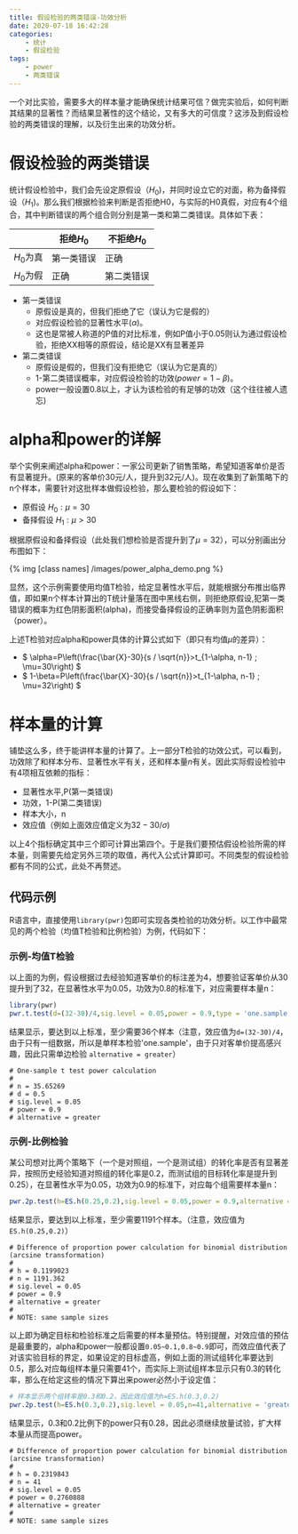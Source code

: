 ```yaml
---
title: 假设检验的两类错误-功效分析
date: 2020-07-18 16:42:28
categories: 
	- 统计
	- 假设检验
tags:
	- power
	- 两类错误
---
```


一个对比实验，需要多大的样本量才能确保统计结果可信？做完实验后，如何判断其结果的显著性？而结果显著性的这个结论，又有多大的可信度？这涉及到假设检验的两类错误的理解，以及衍生出来的功效分析。

# 假设检验的两类错误
统计假设检验中，我们会先设定原假设（$H_0$)，并同时设立它的对面，称为备择假设（$H_1$)。那么我们根据检验来判断是否拒绝H0，与实际的H0真假，对应有4个组合，其中判断错误的两个组合则分别是第一类和第二类错误。具体如下表：

|           | 拒绝$H_0$   | 不拒绝$H_0$ |
| --------- | ---------- | ---------- |
| $H_0$为真 | 第一类错误 | 正确     |
| $H_0$为假 | 正确     | 第二类错误 |


- 第一类错误
	- 原假设是真的，但我们拒绝了它（误认为它是假的）
	- 对应假设检验的显著性水平($\alpha$)。
	- 这也是常被人称道的P值的对比标准，例如P值小于0.05则认为通过假设检验，拒绝XX相等的原假设，结论是XX有显著差异
- 第二类错误
	- 原假设是假的，但我们没有拒绝它（误认为它是真的）
    - 1-第二类错误概率，对应假设检验的功效($power=1-\beta$)。
	- power一般设置0.8以上，才认为该检验的有足够的功效（这个往往被人遗忘)

# alpha和power的详解 
举个实例来阐述alpha和power：一家公司更新了销售策略，希望知道客单价是否有显著提升。(原来的客单价30元/人，提升到32元/人)。现在收集到了新策略下的n个样本，需要针对这批样本做假设检验，那么要检验的假设如下：
- 原假设 $H_{0}:\mu=30$
- 备择假设 $H_{1}: \mu>30$


根据原假设和备择假设（此处我们想检验是否提升到了$\mu=32$），可以分别画出分布图如下：

 {% img [class names] /images/power_alpha_demo.png %}

显然，这个示例需要使用均值T检验，给定显著性水平后，就能根据分布推出临界值，即如果n个样本计算出的T统计量落在图中黑线右侧，则拒绝原假设,犯第一类错误的概率为红色阴影面积(alpha)，而接受备择假设的正确率则为蓝色阴影面积（power）。

上述T检验对应alpha和power具体的计算公式如下（即只有均值$\mu$的差异）：
- $ \alpha=P\left(\frac{\bar{X}-30}{s / \sqrt{n}}>t_{1-\alpha, n-1} ; \mu=30\right) $
- $ 1-\beta=P\left(\frac{\bar{X}-30}{s / \sqrt{n}}>t_{1-\alpha, n-1} ; \mu=32\right) $

# 样本量的计算
铺垫这么多，终于能讲样本量的计算了。上一部分T检验的功效公式，可以看到，功效除了和样本分布、显著性水平有关，还和样本量$n$有关。因此实际假设检验中有4项相互依赖的指标：
- 显著性水平,P(第一类错误)
- 功效，1-P(第二类错误)
- 样本大小，n
- 效应值（例如上面效应值定义为$32-30/\sigma$)

以上4个指标确定其中三个即可计算出第四个。于是我们要预估假设检验所需的样本量，则需要先给定另外三项的取值，再代入公式计算即可。不同类型的假设检验都有不同的公式，此处不再赘述。

## 代码示例

R语言中，直接使用`library(pwr)`包即可实现各类检验的功效分析。以工作中最常见的两个检验（均值T检验和比例检验）为例，代码如下：

### 示例-均值T检验
以上面的为例，假设根据过去经验知道客单价的标注差为4，想要验证客单价从30提升到了32，在显著性水平为0.05，功效为0.8的标准下，对应需要样本量n：

```R
library(pwr)
pwr.t.test(d=(32-30)/4,sig.level = 0.05,power = 0.9,type = 'one.sample',,alternative = 'greater')
```
结果显示，要达到以上标准，至少需要36个样本（注意，效应值为`d=(32-30)/4`，由于只有一组数据，所以是单样本检验'one.sample'，由于只对客单价提高感兴趣，因此只需单边检验 `alternative = greater`）

```
# One-sample t test power calculation 
# 
# n = 35.65269
# d = 0.5
# sig.level = 0.05
# power = 0.9
# alternative = greater
```

### 示例-比例检验
某公司想对比两个策略下（一个是对照组，一个是测试组）的转化率是否有显著差异，按照历史经验知道对照组的转化率是0.2，而测试组的目标转化率是提升到0.25），在显著性水平为0.05，功效为0.9的标准下，对应每个组需要样本量n：

```R
pwr.2p.test(h=ES.h(0.25,0.2),sig.level = 0.05,power = 0.9,alternative = 'greater')
```
结果显示，要达到以上标准，至少需要1191个样本。（注意，效应值为`ES.h(0.25,0.2)`）
```
# Difference of proportion power calculation for binomial distribution (arcsine transformation) 
# 
# h = 0.1199023
# n = 1191.362
# sig.level = 0.05
# power = 0.9
# alternative = greater
# 
# NOTE: same sample sizes
```

以上即为确定目标和检验标准之后需要的样本量预估。特别提醒，对效应值的预估是最重要的，alpha和power一般都设置`0.05~0.1,0.8~0.9`即可，而效应值代表了对该实验目标的界定，如果设定的目标虚高，例如上面的测试组转化率要达到0.5，那么对应每组样本量只需要41个，而实际上测试组样本显示只有0.3的转化率，那么在给定这些的情况下算出来power必然小于设定值：

``` R
# 样本显示两个组转率是0.3和0.2，因此效应值为h=ES.h(0.3,0.2)
pwr.2p.test(h=ES.h(0.3,0.2),sig.level = 0.05,n=41,alternative = 'greater')
```
结果显示，0.3和0.2比例下的power只有0.28，因此必须继续放量试验，扩大样本量从而提高power。
```
# Difference of proportion power calculation for binomial distribution (arcsine transformation) 
# 
# h = 0.2319843
# n = 41
# sig.level = 0.05
# power = 0.2760888
# alternative = greater
# 
# NOTE: same sample sizes
```